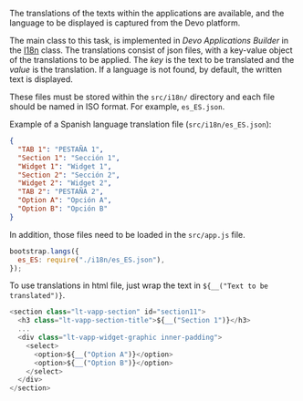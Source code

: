 The translations of the texts within the applications are available, and the
language to be displayed is captured from the Devo platform.

The main class to this task, is implemented in _Devo Applications Builder_ in
the [I18n](I18n.html) class.
The translations consist of json files, with a key-value object of the
translations to be applied.
The _key_ is the text to be translated and the _value_ is the translation.
If a language is not found, by default, the written text is displayed.

These files must be stored within the `src/i18n/` directory and each file
should be named in ISO format. For example, `es_ES.json`.

Example of a Spanish language translation file (`src/i18n/es_ES.json`):

```json
{
  "TAB 1": "PESTAÑA 1",
  "Section 1": "Sección 1",
  "Widget 1": "Widget 1",
  "Section 2": "Sección 2",
  "Widget 2": "Widget 2",
  "TAB 2": "PESTAÑA 2",
  "Option A": "Opción A",
  "Option B": "Opción B"
}
```

In addition, those files need to be loaded in the `src/app.js` file.

```javascript
bootstrap.langs({
  es_ES: require("./i18n/es_ES.json"),
});
```

To use translations in html file, just wrap the text in `${__("Text to be translated")}`.

```javascript
<section class="lt-vapp-section" id="section11">
  <h3 class="lt-vapp-section-title">${__("Section 1")}</h3>
  ...
  <div class="lt-vapp-widget-graphic inner-padding">
    <select>
      <option>${__("Option A")}</option>
      <option>${__("Option B")}</option>
    </select>
  </div>
</section>
```
